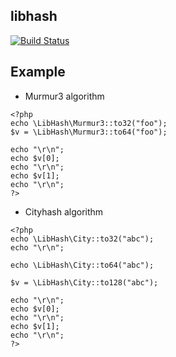 ## libhash

[![Build Status](https://travis-ci.com/midoks/libhash.svg?branch=master)](https://travis-ci.com/midoks/libhash)


## Example

- Murmur3 algorithm 

```
<?php
echo \LibHash\Murmur3::to32("foo");
$v = \LibHash\Murmur3::to64("foo");

echo "\r\n";
echo $v[0];
echo "\r\n";
echo $v[1];
echo "\r\n";
?>
```

- Cityhash algorithm

```
<?php
echo \LibHash\City::to32("abc");
echo "\r\n";

echo \LibHash\City::to64("abc");

$v = \LibHash\City::to128("abc");

echo "\r\n";
echo $v[0];
echo "\r\n";
echo $v[1];
echo "\r\n";
?>
```
